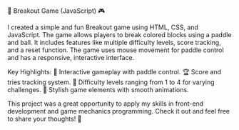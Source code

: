 🚀 Breakout Game (JavaScript) 🎮

I created a simple and fun Breakout game using HTML, CSS, and JavaScript. The game allows players to break colored blocks using a paddle and ball. It includes features like multiple difficulty levels, score tracking, and a reset function. The game uses mouse movement for paddle control and has a responsive, interactive interface.

Key Highlights:
🎯 Interactive gameplay with paddle control.
🏆 Score and tries tracking system.
🔄 Difficulty levels ranging from 1 to 4 for varying challenges.
🎨 Stylish game elements with smooth animations.

This project was a great opportunity to apply my skills in front-end development and game mechanics programming. Check it out and feel free to share your thoughts! 👾
